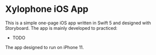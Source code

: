 # Xylophone iOS App

This is a simple one-page iOS app written in Swift 5 and designed with Storyboard. The app is mainly developed to practiced:
- TODO

The app designed to run on iPhone 11.


<!-- <h3 align="">
<img src="simulator.gif" height=500 width="250">
</h3> -->
